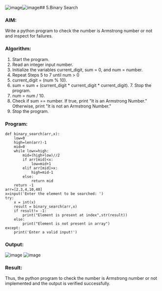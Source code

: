 ![image](https://github.com/user-attachments/assets/25638c55-0550-45ef-aa6f-6709bbfe5b38)![image](https://github.com/user-attachments/assets/b8c71169-7f84-4275-b7fa-708d6a7a662c)## 5.Binary Search
### AIM: 
Write a python program to check the number is Armstrong number or not and inspect for failures.

### Algorithm:

1.  Start the program.
2.	Read an integer input number.
3.	Initialize the variables current_digit, sum = 0, and num = number.
4.	Repeat Steps 5 to 7 until num > 0
5.	current_digit = (num % 10).
6.	sum = sum + (current_digit * current_digit * current_digit). 7. Stop the program.
7.	num = num / 10.
8.	Check if sum == number. If true, print "It is an Armstrong Number." Otherwise, print "It is not an Armstrong Number."
9.	Stop the program.

### Program:
```
def binary_search(arr,x):
    low=0 
    high=len(arr)-1
    mid=0 
    while low<=high:
        mid=(high+low)//2 
        if arr[mid]<x: 
            low=mid+1
        elif arr[mid]>x: 
            high=mid-1
        else:
            return mid
    return -1
arr=[2,3,4,10,40] 
x=input('Enter the element to be searched: ')
try: 
    x = int(x) 
    result = binary_search(arr,x) 
    if result!= -1: 
        print("Element is present at index",str(result)) 
    else: 
        print("Element is not present in array") 
except: 
    print('Enter a valid input!')
```
### Output:
![image](https://github.com/user-attachments/assets/d29e171e-9c19-474e-92dc-0b73cf10d542)
![image](https://github.com/user-attachments/assets/fbfab206-f0e9-4e4c-b334-4bf7792693f6)

### Result:
Thus, the python program to check the number is Armstrong number or not implemented and the output is verified successfully.

